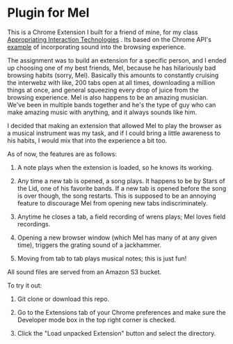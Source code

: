 Plugin for Mel
==============
This is a Chrome Extension I built for a friend of mine, for my class [Appropriating Interaction Technologies](https://github.com/lmccart/AppropriatingInteractionTechnologies) . Its based on the Chrome API's [example](https://developer.chrome.com/extensions/samples.html) of incorporating sound into the browsing experience. 

The assignment was to build an extension for a specific person, and I ended up choosing one of my best friends, Mel, because he has hilariously bad browsing habits (sorry, Mel). Basically this amounts to constantly cruising the interwebz with like, 200 tabs open at all times, downloading a million things at once, and general squeezing every drop of juice from the browsing experience. Mel is also happens to be an amazing musician. We've been in multiple bands together and he's the type of guy who can make amazing music with anything, and it always sounds like him.

I decided that making an extension that allowed Mel to play the browser as a musical instrument was my task, and if I could bring a little awareness to his habits, I would mix that into the experience a bit too. 

As of now, the features are as follows:

1) A note plays when the extension is loaded, so he knows its working.

2) Any time a new tab is opened, a song plays. It happens to be by Stars of the Lid, one of his favorite bands. If a new tab is opened before the song is over though, the song restarts. This is supposed to be an annoying feature to discourage Mel from opening new tabs indiscriminately. 

3) Anytime he closes a tab, a field recording of wrens plays; Mel loves field recordings.

4) Opening a new browser window (which Mel has many of at any given time), triggers the grating sound of a jackhammer.

5) Moving from tab to tab plays musical notes; this is just fun!

All sound files are served from an Amazon S3 bucket.

To try it out:

1) Git clone or download this repo.

2) Go to the Extensions tab of your Chrome preferences and make sure the Developer mode box in the top right corner is checked.

3) Click the "Load unpacked Extension" button and select the directory.
